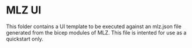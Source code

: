 # MLZ UI

This folder contains a UI template to be executed against an mlz.json file generated from the bicep modules of MLZ.   This file is intented for use as a quickstart only.
